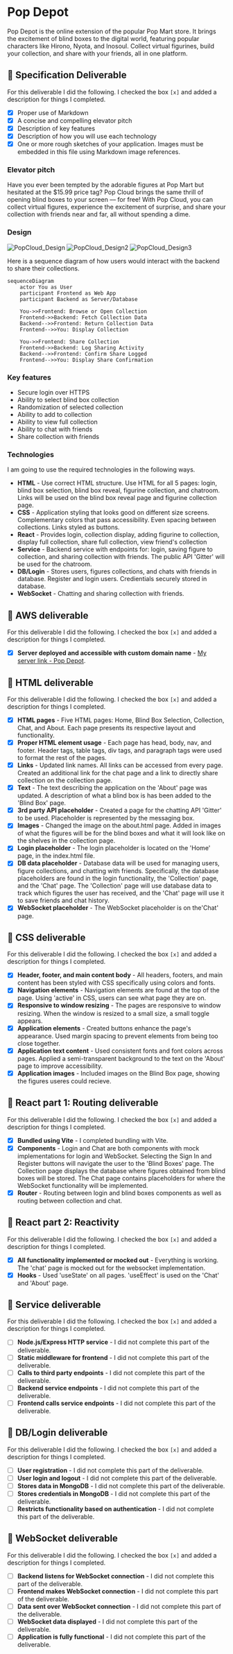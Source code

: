 # Pop Depot

Pop Depot is the online extension of the popular Pop Mart store. It brings the excitement of blind boxes to the digital world, featuring popular characters like Hirono, Nyota, and Inosoul. Collect virtual figurines, build your collection, and share with your friends, all in one platform. 



## 🚀 Specification Deliverable

For this deliverable I did the following. I checked the box `[x]` and added a description for things I completed.

- [x] Proper use of Markdown
- [x] A concise and compelling elevator pitch
- [x] Description of key features
- [x] Description of how you will use each technology
- [x] One or more rough sketches of your application. Images must be embedded in this file using Markdown image references.

### Elevator pitch

Have you ever been tempted by the adorable figures at Pop Mart but hesitated at the $15.99 price tag? Pop Cloud brings the same thrill of opening blind boxes to your screen –– for free! With Pop Cloud, you can collect virtual figures, experience the excitement of surprise, and share your collection with friends near and far, all without spending a dime.  

### Design
![PopCloud_Design](https://github.com/user-attachments/assets/a65c91f2-93d1-43bb-8de7-25c0c817815f)
![PopCloud_Design2](https://github.com/user-attachments/assets/fcc4824a-3ff5-4719-885e-3c9e10851090)
![PopCloud_Design3](https://github.com/user-attachments/assets/fa3dbaca-6e6a-4d2c-aed3-1f95a88a6500)



Here is a sequence diagram of how users would interact with the backend to share their collections.

```mermaid
sequenceDiagram
    actor You as User
    participant Frontend as Web App
    participant Backend as Server/Database

    You->>Frontend: Browse or Open Collection
    Frontend->>Backend: Fetch Collection Data
    Backend-->>Frontend: Return Collection Data
    Frontend-->>You: Display Collection

    You->>Frontend: Share Collection
    Frontend->>Backend: Log Sharing Activity
    Backend-->>Frontend: Confirm Share Logged
    Frontend-->>You: Display Share Confirmation
```

### Key features

- Secure login over HTTPS
- Ability to select blind box collection
- Randomization of selected collection
- Ability to add to collection
- Ability to view full collection
- Ability to chat with friends
- Share collection with friends

### Technologies

I am going to use the required technologies in the following ways.

- **HTML** - Use correct HTML structure. Use HTML for all 5 pages: login, blind box selection, blind box reveal, figurine collection, and chatroom. Links will be used on the blind box reveal page and figurine  collection page.
- **CSS** - Application styling that looks good on different size screens. Complementary colors that pass accessibility. Even spacing between collections. Links styled as buttons.
- **React** - Provides login, collection display, adding figurine to collection, display full collection, share full collection, view friend's collection
- **Service** - Backend service with endpoints for: login, saving figure to collection, and sharing collection with friends. The public API 'Gitter' will be used for the chatroom. 
- **DB/Login** - Stores users, figures collections, and chats with friends in database. Register and login users. Credientials securely stored in database.
- **WebSocket** - Chatting and sharing collection with friends.

## 🚀 AWS deliverable

For this deliverable I did the following. I checked the box `[x]` and added a description for things I completed.

- [x] **Server deployed and accessible with custom domain name** - [My server link - Pop Depot](https://popdepot.click/).

## 🚀 HTML deliverable

For this deliverable I did the following. I checked the box `[x]` and added a description for things I completed.

- [x] **HTML pages** - Five HTML pages: Home, Blind Box Selection, Collection, Chat, and About. Each page presents its respective layout and functionality.
- [x] **Proper HTML element usage** - Each page has head, body, nav, and footer. Header tags, table tags, div tags, and paragraph tags were used to format the rest of the pages.
- [x] **Links** - Updated link names. All links can be accessed from every page. Created an additional link for the chat page and a link to directly share collection on the collection page.
- [x] **Text** - The text describing the application on the 'About' page was updated. A description of what a blind box is has been added to the 'Blind Box' page.
- [x] **3rd party API placeholder** - Created a page for the chatting API 'Gitter' to be used. Placeholder is represented by the messaging box.
- [x] **Images** - Changed the image on the about.html page. Added in images of what the figures will be for the blind boxes and what it will look like on the shelves in the collection page. 
- [x] **Login placeholder** - The login placeholder is located on the 'Home' page, in the index.html file.
- [x] **DB data placeholder** - Database data will be used for managing users, figure collections, and chatting with friends. Specifically, the database placeholders are found in the login functionality, the 'Collection' page, and the 'Chat' page. The 'Collection' page will use database data to track which figures the user has received, and the 'Chat' page will use it to save friends and chat history.
- [x] **WebSocket placeholder** - The WebSocket placeholder is on the'Chat' page. 

## 🚀 CSS deliverable

For this deliverable I did the following. I checked the box `[x]` and added a description for things I completed.

- [x] **Header, footer, and main content body** - All headers, footers, and main content has been styled with CSS specifically using colors and fonts. 
- [x] **Navigation elements** - Navigation elements are found at the top of the page. Using 'active' in CSS, users can see what page they are on.
- [x] **Responsive to window resizing** - The pages are responsive to window resizing. When the window is resized to a small size, a small toggle appears.
- [x] **Application elements** - Created buttons enhance the page's appearance. Used margin spacing to prevent elements from being too close together. 
- [x] **Application text content** - Used consistent fonts and font colors across pages. Applied a semi-transparent background to the text on the 'About' page to improve accessibility.
- [x] **Application images** - Included images on the Blind Box page, showing the figures useres could recieve.

## 🚀 React part 1: Routing deliverable

For this deliverable I did the following. I checked the box `[x]` and added a description for things I completed.

- [x] **Bundled using Vite** - I completed bundling with Vite.
- [x] **Components** - Login and Chat are both components with mock implementations for login and WebSocket. Selecting the Sign In and Register buttons will navigate the user to the 'Blind Boxes' page. The Collection page displays the database where figures obtained from blind boxes will be stored. The Chat page contains placeholders for where the WebSocket functionality will be implemented.
- [x] **Router** - Routing between login and blind boxes components as well as routing between collection and chat.

## 🚀 React part 2: Reactivity

For this deliverable I did the following. I checked the box `[x]` and added a description for things I completed.

- [x] **All functionality implemented or mocked out** - Everything is working. The 'chat' page is mocked out for the websocket implementation. 
- [x] **Hooks** - Used 'useState' on all pages. 'useEffect' is used on the 'Chat' and 'About' page.

## 🚀 Service deliverable

For this deliverable I did the following. I checked the box `[x]` and added a description for things I completed.

- [ ] **Node.js/Express HTTP service** - I did not complete this part of the deliverable.
- [ ] **Static middleware for frontend** - I did not complete this part of the deliverable.
- [ ] **Calls to third party endpoints** - I did not complete this part of the deliverable.
- [ ] **Backend service endpoints** - I did not complete this part of the deliverable.
- [ ] **Frontend calls service endpoints** - I did not complete this part of the deliverable.

## 🚀 DB/Login deliverable

For this deliverable I did the following. I checked the box `[x]` and added a description for things I completed.

- [ ] **User registration** - I did not complete this part of the deliverable.
- [ ] **User login and logout** - I did not complete this part of the deliverable.
- [ ] **Stores data in MongoDB** - I did not complete this part of the deliverable.
- [ ] **Stores credentials in MongoDB** - I did not complete this part of the deliverable.
- [ ] **Restricts functionality based on authentication** - I did not complete this part of the deliverable.

## 🚀 WebSocket deliverable

For this deliverable I did the following. I checked the box `[x]` and added a description for things I completed.

- [ ] **Backend listens for WebSocket connection** - I did not complete this part of the deliverable.
- [ ] **Frontend makes WebSocket connection** - I did not complete this part of the deliverable.
- [ ] **Data sent over WebSocket connection** - I did not complete this part of the deliverable.
- [ ] **WebSocket data displayed** - I did not complete this part of the deliverable.
- [ ] **Application is fully functional** - I did not complete this part of the deliverable.
